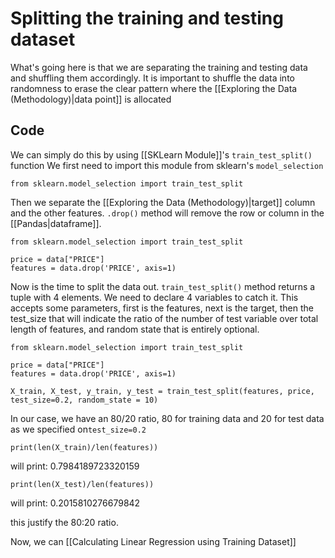# Splitting the training and testing dataset
What's going here is that we are separating the training and testing data and shuffling them accordingly. It is important to shuffle the data into randomness to erase the clear pattern where the [[Exploring the Data (Methodology)|data point]] is allocated


## Code
We can simply do this by using [[SKLearn Module]]'s `train_test_split()` function
We first need to import this module from sklearn's `model_selection`

```
from sklearn.model_selection import train_test_split
```

Then we separate the [[Exploring the Data (Methodology)|target]] column and the other features. `.drop()` method will remove the row or column in the [[Pandas|dataframe]]. 

```
from sklearn.model_selection import train_test_split

price = data["PRICE"]
features = data.drop('PRICE', axis=1)

```

Now is the time to split  the data out. `train_test_split()` method returns a tuple with 4 elements. We need to declare 4 variables to catch it. This accepts some parameters, first is the features, next is the target, then the test_size that will indicate the ratio of the number of test variable over total length of features, and random state that is entirely optional.

```
from sklearn.model_selection import train_test_split

price = data["PRICE"]
features = data.drop('PRICE', axis=1)

X_train, X_test, y_train, y_test = train_test_split(features, price, test_size=0.2, random_state = 10)
```

In our case, we have an 80/20 ratio, 80 for training data and 20 for test data as we specified on`test_size=0.2`  

```
print(len(X_train)/len(features))
```

will print: 0.7984189723320159

```
print(len(X_test)/len(features))
```

will print: 0.2015810276679842

this justify the 80:20 ratio. 


Now, we can [[Calculating Linear Regression using Training Dataset]]
